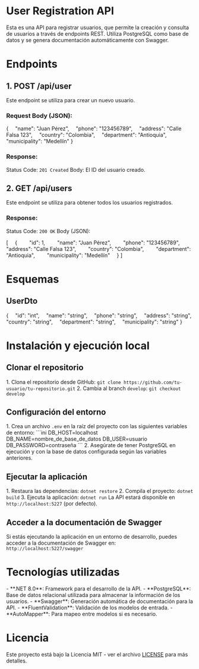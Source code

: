 # **User Registration API**

Esta es una API para registrar usuarios, que permite la creación y consulta de usuarios a través de endpoints REST. Utiliza PostgreSQL como base de datos y se genera documentación automáticamente con Swagger.
# **Endpoints**
## **1. POST /api/user**
Este endpoint se utiliza para crear un nuevo usuario.
### **Request Body (JSON):**
{
`  `"name": "Juan Pérez",
`  `"phone": "123456789",
`  `"address": "Calle Falsa 123",
`  `"country": "Colombia",
`  `"department": "Antioquia",
`  `"municipality": "Medellín"
}
### **Response:**
Status Code: `201 Created`
Body: El ID del usuario creado.
## **2. GET /api/users**
Este endpoint se utiliza para obtener todos los usuarios registrados.
### **Response:**
Status Code: `200 OK`
Body (JSON):

[
`  `{
`    `"id": 1,
`    `"name": "Juan Pérez",
`    `"phone": "123456789",
`    `"address": "Calle Falsa 123",
`    `"country": "Colombia",
`    `"department": "Antioquia",
`    `"municipality": "Medellín"
`  `}
]
# **Esquemas**
## **UserDto**
{
`  `"id": "int",
`  `"name": "string",
`  `"phone": "string",
`  `"address": "string",
`  `"country": "string",
`  `"department": "string",
`  `"municipality": "string"
}
# **Instalación y ejecución local**
## **Clonar el repositorio**
1\. Clona el repositorio desde GitHub:
`git clone https://github.com/tu-usuario/tu-repositorio.git`
2\. Cambia al branch `develop`:
`git checkout develop`
## **Configuración del entorno**
1\. Crea un archivo `.env` en la raíz del proyecto con las siguientes variables de entorno:
\```ini
DB\_HOST=localhost
DB\_NAME=nombre\_de\_base\_de\_datos
DB\_USER=usuario
DB\_PASSWORD=contraseña
\```
2\. Asegúrate de tener PostgreSQL en ejecución y con la base de datos configurada según las variables anteriores.
## **Ejecutar la aplicación**
1\. Restaura las dependencias:
`dotnet restore`
2\. Compila el proyecto:
`dotnet build`
3\. Ejecuta la aplicación:
`dotnet run`
La API estará disponible en `http://localhost:5227` (por defecto).
## **Acceder a la documentación de Swagger**
Si estás ejecutando la aplicación en un entorno de desarrollo, puedes acceder a la documentación de Swagger en:
`http://localhost:5227/swagger`

# **Tecnologías utilizadas**
\- \*\*.NET 8.0\*\*: Framework para el desarrollo de la API.
\- \*\*PostgreSQL\*\*: Base de datos relacional utilizada para almacenar la información de los usuarios.
\- \*\*Swagger\*\*: Generación automática de documentación para la API.
\- \*\*FluentValidation\*\*: Validación de los modelos de entrada.
\- \*\*AutoMapper\*\*: Para mapeo entre modelos si es necesario.
# **Licencia**
Este proyecto está bajo la Licencia MIT - ver el archivo [LICENSE](LICENSE) para más detalles.
